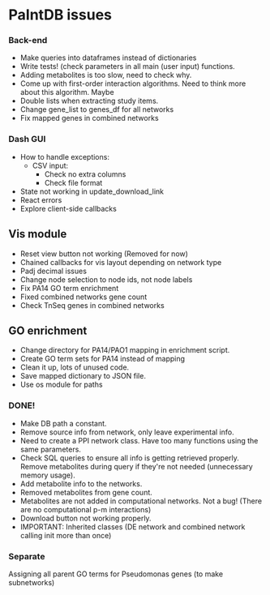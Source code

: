 # PaIntDB issues


### Back-end
- Make queries into dataframes instead of dictionaries
- Write tests! (check parameters in all main (user input) functions.
- Adding metabolites is too slow, need to check why.
- Come up with first-order interaction algorithms. Need to think more about this algorithm. Maybe
- Double lists when extracting study items.
- Change gene_list to genes_df for all networks
- Fix mapped genes in combined networks

### Dash GUI
- How to handle exceptions:
    - CSV input:
        - Check no extra columns
        - Check file format
- State not working in update_download_link
- React errors
- Explore client-side callbacks

## Vis module
- Reset view button not working (Removed for now)
- Chained callbacks for vis layout depending on network type 
- Padj decimal issues
- Change node selection to node ids, not node labels
- Fix PA14 GO term enrichment
- Fixed combined networks gene count
- Check TnSeq genes in combined networks

## GO enrichment
- Change directory for PA14/PAO1 mapping in enrichment script.
- Create GO term sets for PA14 instead of mapping
- Clean it up, lots of unused code.
- Save mapped dictionary to JSON file.
- Use os module for paths

### DONE!
- Make DB path a constant.
- Remove source info from network, only leave experimental info.
- Need to create a PPI network class. Have too many functions using the same parameters.
- Check SQL queries to ensure all info is getting retrieved properly. Remove metabolites during query if they're not needed (unnecessary memory usage).
- Add metabolite info to the networks.
- Removed metabolites from gene count.
- Metabolites are not added in computational networks. Not a bug! (There are no computational p-m interactions)
- Download button not working properly.
- IMPORTANT: Inherited classes (DE network and combined network calling init more than once)

### Separate
Assigning all parent GO terms for Pseudomonas genes (to make subnetworks)




